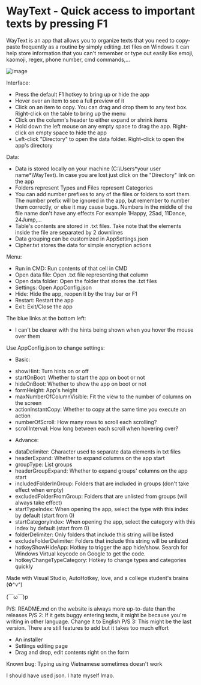 # WayText - Quick access to important texts by pressing F1

WayText is an app that allows you to organize texts that you need to copy-paste frequently as a routine by simply editing .txt files on Windows
It can help store information that you can't remember or type out easily like emoji, kaomoji, regex, phone number, cmd commands,...

![image](https://github.com/Vipxpert/WayText/assets/68524186/bfc34470-e066-4617-92b6-793c1fee3577)

Interface:
+ Press the default F1 hotkey to bring up or hide the app
+ Hover over an item to see a full preview of it
+ Click on an item to copy. You can drag and drop them to any text box. Right-click on the table to bring up the menu
+ Click on the column's header to either expand or shrink items
+ Hold down the left mouse on any empty space to drag the app. Right-click on empty space to hide the app
+ Left-click "Directory" to open the data folder. Right-click to open the app's directory

Data:
+ Data is stored locally on your machine (C:\\Users\*your user name*\WayText\). In case you are lost just click on the "Directory" link on the app
+ Folders represent Types and Files represent Categories
+ You can add number prefixes to any of the files or folders to sort them. The number prefix will be ignored in the app, but remember to number them correctly, or else it may cause bugs. Numbers in the middle of the file name don't have any effects
For example 1Happy, 2Sad, 11Dance, 24Jump,...
+ Table's contents are stored in .txt files. Take note that the elements inside the file are separated by 2 downlines
+ Data grouping can be customized in AppSettings.json
+ Cipher.txt stores the data for simple encryption actions

Menu:
+ Run in CMD: Run contents of that cell in CMD
+ Open data file: Open .txt file representing that column
+ Open data folder: Open the folder that stores the .txt files
+ Settings: Open AppConfig.json
+ Hide: Hide the app, reopen it by the tray bar or F1
+ Restart: Restart the app
+ Exit: Exit/Close the app

The blue links at the bottom left:
+ I can't be clearer with the hints being shown when you hover the mouse over them

Use AppConfig.json to change settings:
- Basic:
+ showHint: Turn hints on or off
+ startOnBoot: Whether to start the app on boot or not
+ hideOnBoot: Whether to show the app on boot or not
+ formHeight: App's height
+ maxNumberOfColumnVisible: Fit the view to the number of columns on the screen
+ actionInstantCopy: Whether to copy at the same time you execute an action
+ numberOfScroll: How many rows to scroll each scrolling?
+ scrollInterval: How long between each scroll when hovering over?

- Advance:
+ dataDelimiter: Character used to separate data elements in txt files
+ headerExpand: Whether to expand columns on the app start
+ groupType: List groups
+ headerGroupExpand: Whether to expand groups' columns on the app start
+ includedFolderInGroup: Folders that are included in groups (don't take effect when empty)
+ excludedFolderFromGroup: Folders that are unlisted from groups (will always take effect)
+ startTypeIndex: When opening the app, select the type with this index by default (start from 0)
+ startCategoryIndex: When opening the app, select the category with this index by default (start from 0)
+ folderDelimiter: Only folders that include this string will be listed
+ excludeFolderDelimiter: Folders that include this string will be unlisted
+ hotkeyShowHideApp: Hotkey to trigger the app hide/show. Search for Windows Virtual keycode on Google to get the code.
+ hotkeyChangeTypeCategory: Hotkey to change types and categories quickly

Made with Visual Studio, AutoHotkey, love, and a college student's brains  (✿^v^)

(￣ω￣)p

P/S: README.md on the website is always more up-to-date than the releases
P/S 2: If it gets buggy entering texts, it might be because you're writing in other language. Change it to English
P/S 3: This might be the last version. There are still features to add but it takes too much effort
- An installer
- Settings editing page
- Drag and drop, edit contents right on the form

Known bug: Typing using Vietnamese sometimes doesn't work


I should have used json. I hate myself lmao.
